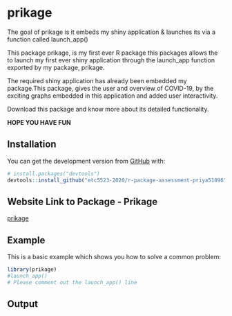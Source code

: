 
<!-- README.md is generated from README.Rmd. Please edit that file -->

# prikage

<!-- badges: start -->

<!-- badges: end -->

The goal of prikage is it embeds my shiny application & launches its via
a function called launch\_app()

This package prikage, is my first ever R package this packages allows
the to launch my first ever shiny application through the launch\_app
function exported by my package, prikage.

The required shiny application has already been embedded my package.This
package, gives the user and overview of COVID-19, by the exciting graphs
embedded in this application and added user interactivity.

Download this package and know more about its detailed functionality.

**HOPE YOU HAVE FUN**

## Installation

You can get the development version from [GitHub](https://github.com/)
with:

``` r
# install.packages("devtools")
devtools::install_github("etc5523-2020/r-package-assessment-priya51096")
```

## Website Link to Package - Prikage

[prikage](https://etc5523-2020.github.io/r-package-assessment-priya51096/)

## Example

This is a basic example which shows you how to solve a common problem:

``` r
library(prikage)
#launch_app() 
# Please comment out the launch_app() line
```

## Output
